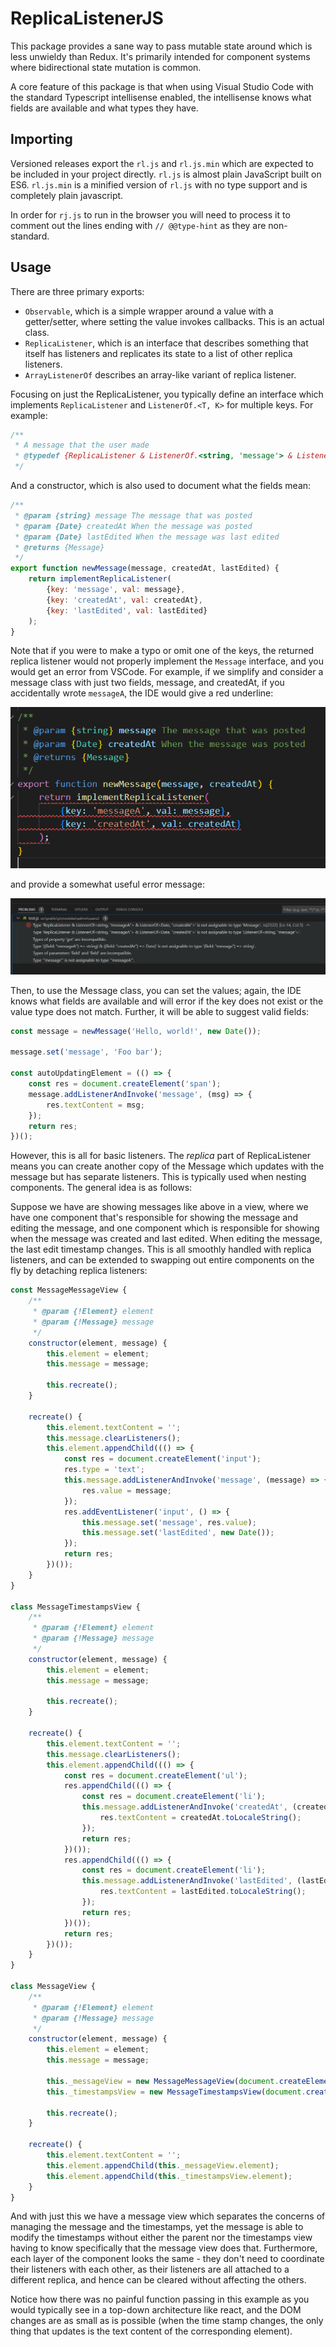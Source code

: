 # ReplicaListenerJS

This package provides a sane way to pass mutable state around which is less
unwieldy than Redux. It's primarily intended for component systems where
bidirectional state mutation is common.

A core feature of this package is that when using Visual Studio Code with the
standard Typescript intellisense enabled, the intellisense knows what fields
are available and what types they have.

## Importing

Versioned releases export the `rl.js` and `rl.js.min` which are expected to be
included in your project directly. `rl.js` is almost plain JavaScript built on ES6.
`rl.js.min` is a minified version of `rl.js` with no type support and is completely
plain javascript.

In order for `rj.js` to run in the browser you will need to process it to comment
out the lines ending with `// @@type-hint` as they are non-standard.

## Usage

There are three primary exports:

- `Observable`, which is a simple wrapper around a value with a getter/setter,
  where setting the value invokes callbacks. This is an actual class.
- `ReplicaListener`, which is an interface that describes something that itself
  has listeners and replicates its state to a list of other replica listeners.
- `ArrayListenerOf` describes an array-like variant of replica listener.


Focusing on just the ReplicaListener, you typically define an interface which implements
`ReplicaListener` and `ListenerOf.<T, K>` for multiple keys. For example:

```js
/**
 * A message that the user made
 * @typedef {ReplicaListener & ListenerOf.<string, 'message'> & ListenerOf.<Date, 'createdAt'> & ListenerOf.<Date, 'lastEdited'>} Message
 */
```

And a constructor, which is also used to document what the fields mean:

```js
/**
 * @param {string} message The message that was posted
 * @param {Date} createdAt When the message was posted
 * @param {Date} lastEdited When the message was last edited
 * @returns {Message}
 */
export function newMessage(message, createdAt, lastEdited) {
    return implementReplicaListener(
        {key: 'message', val: message},
        {key: 'createdAt', val: createdAt},
        {key: 'lastEdited', val: lastEdited}
    );
}
```

Note that if you were to make a typo or omit one of the keys, the returned
replica listener would not properly implement the `Message` interface, and you
would get an error from VSCode. For example, if we simplify and consider a
message class with just two fields, message, and createdAt, if you accidentally
wrote `messageA`, the IDE would give a red underline:

![Red underline](/docs/messageA.png)

and provide a somewhat useful error message:

![Error message](/docs/messageAError.png)

Then, to use the Message class, you can set the values; again, the IDE knows
what fields are available and will error if the key does not exist or the value
type does not match. Further, it will be able to suggest valid fields:

```js
const message = newMessage('Hello, world!', new Date());

message.set('message', 'Foo bar');

const autoUpdatingElement = (() => {
    const res = document.createElement('span');
    message.addListenerAndInvoke('message', (msg) => {
        res.textContent = msg;
    });
    return res;
})();
```

However, this is all for basic listeners. The _replica_ part of ReplicaListener
means you can create another copy of the Message which updates with the message
but has separate listeners. This is typically used when nesting components.
The general idea is as follows:

Suppose we have are showing messages like above in a view, where we have one
component that's responsible for showing the message and editing the message,
and one component which is responsible for showing when the message was created
and last edited. When editing the message, the last edit timestamp changes. This
is all smoothly handled with replica listeners, and can be extended to swapping
out entire components on the fly by detaching replica listeners:

```js
const MessageMessageView {
    /**
     * @param {!Element} element
     * @param {!Message} message
     */
    constructor(element, message) {
        this.element = element;
        this.message = message;

        this.recreate();
    }

    recreate() {
        this.element.textContent = '';
        this.message.clearListeners();
        this.element.appendChild((() => {
            const res = document.createElement('input');
            res.type = 'text';
            this.message.addListenerAndInvoke('message', (message) => {
                res.value = message;
            });
            res.addEventListener('input', () => {
                this.message.set('message', res.value);
                this.message.set('lastEdited', new Date());
            });
            return res;
        })());
    }
}

class MessageTimestampsView {
    /**
     * @param {!Element} element
     * @param {!Message} message
     */
    constructor(element, message) {
        this.element = element;
        this.message = message;

        this.recreate();
    }

    recreate() {
        this.element.textContent = '';
        this.message.clearListeners();
        this.element.appendChild((() => {
            const res = document.createElement('ul');
            res.appendChild((() => {
                const res = document.createElement('li');
                this.message.addListenerAndInvoke('createdAt', (createdAt) => {
                    res.textContent = createdAt.toLocaleString();
                });
                return res;
            })());
            res.appendChild((() => {
                const res = document.createElement('li');
                this.message.addListenerAndInvoke('lastEdited', (lastEdited) => {
                    res.textContent = lastEdited.toLocaleString();
                });
                return res;
            })());
            return res;
        })());
    }
}

class MessageView {
    /**
     * @param {!Element} element
     * @param {!Message} message
     */
    constructor(element, message) {
        this.element = element;
        this.message = message;

        this._messageView = new MessageMessageView(document.createElement('div'), message.createReplica());
        this._timestampsView = new MessageTimestampsView(document.createElement('div'), message.createReplica());

        this.recreate();
    }

    recreate() {
        this.element.textContent = '';
        this.element.appendChild(this._messageView.element);
        this.element.appendChild(this._timestampsView.element);
    }
}
```

And with just this we have a message view which separates the concerns of
managing the message and the timestamps, yet the message is able to modify the
timestamps without either the parent nor the timestamps view having to know
specifically that the message view does that. Furthermore, each layer of the
component looks the same - they don't need to coordinate their listeners with
each other, as their listeners are all attached to a different replica, and
hence can be cleared without affecting the others.

Notice how there was no painful function passing in this example as you would
typically see in a top-down architecture like react, and the DOM changes are
as small as is possible (when the time stamp changes, the only thing that
updates is the text content of the corresponding element).
